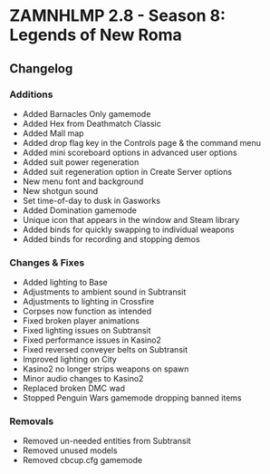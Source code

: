 # ZAMNHLMP 2.8 - Season 8: Legends of New Roma
## Changelog
### Additions
- Added Barnacles Only gamemode
- Added Hex from Deathmatch Classic
- Added Mall map
- Added drop flag key in the Controls page & the command menu
- Added mini scoreboard options in advanced user options
- Added suit power regeneration
- Added suit regeneration option in Create Server options
- New menu font and background
- New shotgun sound
- Set time-of-day to dusk in Gasworks
- Added Domination gamemode
- Unique icon that appears in the window and Steam library
- Added binds for quickly swapping to individual weapons
- Added binds for recording and stopping demos

### Changes & Fixes
- Added lighting to Base
- Adjustments to ambient sound in Subtransit
- Adjustments to lighting in Crossfire
- Corpses now function as intended
- Fixed broken player animations
- Fixed lighting issues on Subtransit
- Fixed performance issues in Kasino2
- Fixed reversed conveyer belts on Subtransit
- Improved lighting on City
- Kasino2 no longer strips weapons on spawn
- Minor audio changes to Kasino2
- Replaced broken DMC wad
- Stopped Penguin Wars gamemode dropping banned items

### Removals
- Removed un-needed entities from Subtransit
- Removed unused models
- Removed cbcup.cfg gamemode
